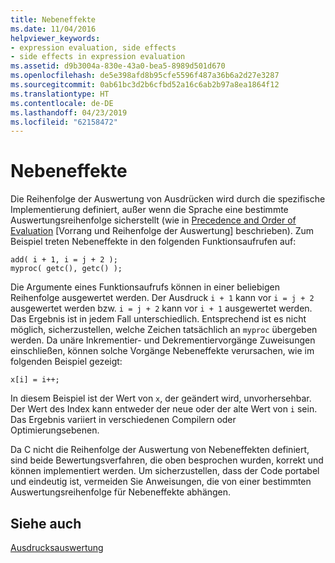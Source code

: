 ```yaml
---
title: Nebeneffekte
ms.date: 11/04/2016
helpviewer_keywords:
- expression evaluation, side effects
- side effects in expression evaluation
ms.assetid: d9b3004a-830e-43a0-bea5-8989d501d670
ms.openlocfilehash: de5e398afd8b95cfe5596f487a36b6a2d27e3287
ms.sourcegitcommit: 0ab61bc3d2b6cfbd52a16c6ab2b97a8ea1864f12
ms.translationtype: HT
ms.contentlocale: de-DE
ms.lasthandoff: 04/23/2019
ms.locfileid: "62158472"
---
```

# <a name="side-effects"></a>Nebeneffekte

Die Reihenfolge der Auswertung von Ausdrücken wird durch die spezifische Implementierung definiert, außer wenn die Sprache eine bestimmte Auswertungsreihenfolge sicherstellt (wie in [Precedence and Order of Evaluation](../c-language/precedence-and-order-of-evaluation.md) [Vorrang und Reihenfolge der Auswertung] beschrieben). Zum Beispiel treten Nebeneffekte in den folgenden Funktionsaufrufen auf:

```
add( i + 1, i = j + 2 );
myproc( getc(), getc() );
```

Die Argumente eines Funktionsaufrufs können in einer beliebigen Reihenfolge ausgewertet werden. Der Ausdruck `i + 1` kann vor `i = j + 2` ausgewertet werden bzw. `i = j + 2` kann vor `i + 1` ausgewertet werden. Das Ergebnis ist in jedem Fall unterschiedlich. Entsprechend ist es nicht möglich, sicherzustellen, welche Zeichen tatsächlich an `myproc` übergeben werden. Da unäre Inkrementier- und Dekrementiervorgänge Zuweisungen einschließen, können solche Vorgänge Nebeneffekte verursachen, wie im folgenden Beispiel gezeigt:

```
x[i] = i++;
```

In diesem Beispiel ist der Wert von `x`, der geändert wird, unvorhersehbar. Der Wert des Index kann entweder der neue oder der alte Wert von `i` sein. Das Ergebnis variiert in verschiedenen Compilern oder Optimierungsebenen.

Da C nicht die Reihenfolge der Auswertung von Nebeneffekten definiert, sind beide Bewertungsverfahren, die oben besprochen wurden, korrekt und können implementiert werden. Um sicherzustellen, dass der Code portabel und eindeutig ist, vermeiden Sie Anweisungen, die von einer bestimmten Auswertungsreihenfolge für Nebeneffekte abhängen.

## <a name="see-also"></a>Siehe auch

[Ausdrucksauswertung](../c-language/expression-evaluation-c.md)

